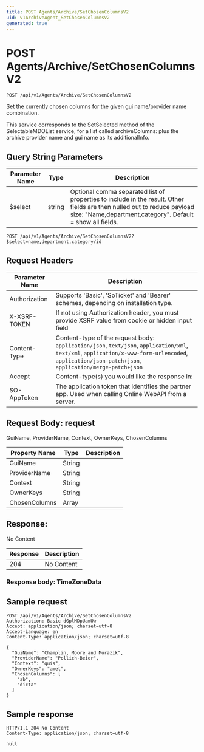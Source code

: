 ```yaml
---
title: POST Agents/Archive/SetChosenColumnsV2
uid: v1ArchiveAgent_SetChosenColumnsV2
generated: true
---
```


# POST Agents/Archive/SetChosenColumnsV2

```http
POST /api/v1/Agents/Archive/SetChosenColumnsV2
```

Set the currently chosen columns for the given gui name/provider name combination.


This service corresponds to the SetSelected method of the SelectableMDOList service, for a list called archiveColumns: plus the archive provider name and gui name as its additionalInfo.






## Query String Parameters

| Parameter Name | Type |  Description |
|----------------|------|--------------|
| $select | string |  Optional comma separated list of properties to include in the result. Other fields are then nulled out to reduce payload size: "Name,department,category". Default = show all fields. |

```http
POST /api/v1/Agents/Archive/SetChosenColumnsV2?$select=name,department,category/id
```


## Request Headers

| Parameter Name | Description |
|----------------|-------------|
| Authorization  | Supports 'Basic', 'SoTicket' and 'Bearer' schemes, depending on installation type. |
| X-XSRF-TOKEN   | If not using Authorization header, you must provide XSRF value from cookie or hidden input field |
| Content-Type | Content-type of the request body: `application/json`, `text/json`, `application/xml`, `text/xml`, `application/x-www-form-urlencoded`, `application/json-patch+json`, `application/merge-patch+json` |
| Accept         | Content-type(s) you would like the response in:  |
| SO-AppToken | The application token that identifies the partner app. Used when calling Online WebAPI from a server. |

## Request Body: request 

GuiName, ProviderName, Context, OwnerKeys, ChosenColumns 

| Property Name | Type |  Description |
|----------------|------|--------------|
| GuiName | String |  |
| ProviderName | String |  |
| Context | String |  |
| OwnerKeys | String |  |
| ChosenColumns | Array |  |

## Response:

No Content

| Response | Description |
|----------------|-------------|
| 204 | No Content |

### Response body: TimeZoneData


## Sample request

```http!
POST /api/v1/Agents/Archive/SetChosenColumnsV2
Authorization: Basic dGplMDpUamUw
Accept: application/json; charset=utf-8
Accept-Language: en
Content-Type: application/json; charset=utf-8

{
  "GuiName": "Champlin, Moore and Murazik",
  "ProviderName": "Pollich-Beier",
  "Context": "quis",
  "OwnerKeys": "amet",
  "ChosenColumns": [
    "ab",
    "dicta"
  ]
}
```

## Sample response

```http_
HTTP/1.1 204 No Content
Content-Type: application/json; charset=utf-8

null
```